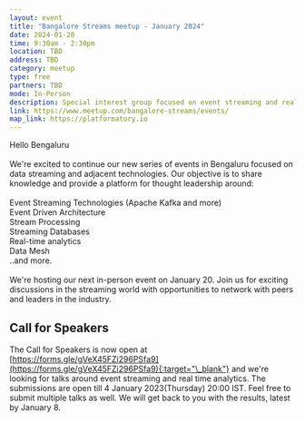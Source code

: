 ```yaml
---
layout: event
title: "Bangalore Streams meetup - January 2024"
date: 2024-01-20
time: 9:30am - 2:30pm
location: TBD
address: TBD
category: meetup
type: free
partners: TBD
mode: In-Person
description: Special interest group focused on event streaming and real time analytics
link: https://www.meetup.com/bangalore-streams/events/
map_link: https://platformatory.io
---
```


<div class="about">
Hello Bengaluru
<br><br>
We're excited to continue our new series of events in Bengaluru focused on data streaming and adjacent technologies. Our objective is to share knowledge and provide a platform for thought leadership around:
<br><br>
Event Streaming Technologies (Apache Kafka and more)<br>
Event Driven Architecture<br>
Stream Processing<br>
Streaming Databases<br>
Real-time analytics<br>
Data Mesh<br>
..and more.
<br><br>
We're hosting our next in-person event on January 20. Join us for exciting discussions in the streaming world with opportunities to network with peers and leaders in the industry.
</div>

## Call for Speakers

The Call for Speakers is now open at [https://forms.gle/gVeX45FZi296PSfa9](https://forms.gle/gVeX45FZi296PSfa9){:target="\_blank"} and we're looking for talks around event streaming and real time analytics. The submissions are open till 4 January 2023(Thursday) 20:00 IST. Feel free to submit multiple talks as well. We will get back to you with the results, latest by January 8.

